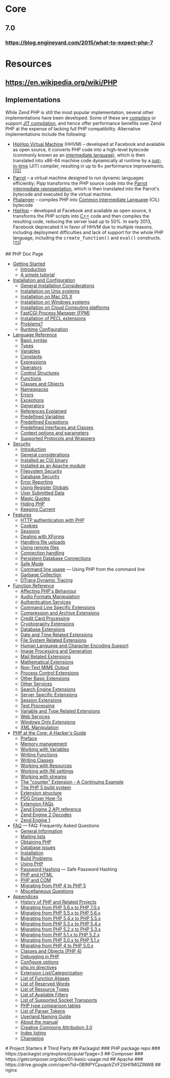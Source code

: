 # Core
## 7.0
### https://blog.engineyard.com/2015/what-to-expect-php-7
# Resources
## https://en.wikipedia.org/wiki/PHP
## Implementations
<p>While Zend PHP is still the most popular implementation, several other implementations have been developed. Some of these are&#xA0;<a href="https://en.wikipedia.org/wiki/Compiler" title="Compiler" target="_blank">compilers</a>&#xA0;or support&#xA0;<a href="https://en.wikipedia.org/wiki/JIT_compilation" title="JIT compilation" class="mw-redirect" target="_blank">JIT compilation</a>, and hence offer performance benefits over Zend PHP at the expense of lacking full PHP compatibility. Alternative implementations include the following:</p><ul><li><a href="https://en.wikipedia.org/wiki/HipHop_Virtual_Machine" title="HipHop Virtual Machine" target="_blank">HipHop Virtual Machine</a>&#xA0;(HHVM)&#xA0;&#x2013; developed at Facebook and available as open source, it converts PHP code into a high-level bytecode (commonly known as an&#xA0;<a href="https://en.wikipedia.org/wiki/Intermediate_language" title="Intermediate language" target="_blank">intermediate language</a>), which is then translated into x86-64 machine code dynamically at runtime by a&#xA0;<a href="https://en.wikipedia.org/wiki/Just-in-time_compiler" title="Just-in-time compiler" class="mw-redirect" target="_blank">just-in-time</a>&#xA0;(JIT) compiler, resulting in up to 6&#xD7; performance improvements.<sup id="cite_ref-112" class="reference"><a href="https://en.wikipedia.org/wiki/PHP#cite_note-112" target="_blank">[112]</a></sup></li><li><a href="https://en.wikipedia.org/wiki/Parrot_virtual_machine" title="Parrot virtual machine" target="_blank">Parrot</a>&#xA0;&#x2013; a virtual machine designed to run dynamic languages efficiently; Pipp transforms the PHP source code into the&#xA0;<a href="https://en.wikipedia.org/wiki/Parrot_intermediate_representation" title="Parrot intermediate representation" target="_blank">Parrot intermediate representation</a>, which is then translated into the Parrot&apos;s bytecode and executed by the virtual machine.</li><li><a href="https://en.wikipedia.org/wiki/Phalanger_(compiler)" title="Phalanger (compiler)" target="_blank">Phalanger</a>&#xA0;&#x2013; compiles PHP into&#xA0;<a href="https://en.wikipedia.org/wiki/Common_Intermediate_Language" title="Common Intermediate Language" target="_blank">Common Intermediate Language</a>&#xA0;(CIL) bytecode</li><li><a href="https://en.wikipedia.org/wiki/HipHop_for_PHP" title="HipHop for PHP" target="_blank">HipHop</a>&#xA0;&#x2013; developed at Facebook and available as open source, it transforms the PHP scripts into&#xA0;<a href="https://en.wikipedia.org/wiki/C%2B%2B" title="C++" target="_blank">C++</a>&#xA0;code and then compiles the resulting code, reducing the server load up to 50%. In early 2013, Facebook deprecated it in favor of HHVM due to multiple reasons, including deployment difficulties and lack of support for the whole PHP language, including the&#xA0;<tt>create_function()</tt>&#xA0;and&#xA0;<tt>eval()</tt>&#xA0;constructs.<sup id="cite_ref-113" class="reference"><a href="https://en.wikipedia.org/wiki/PHP#cite_note-113" target="_blank">[113]</a></sup></li></ul>
## PHP Doc Page
<ul class="chunklist chunklist_set"><li><a href="https://php.net/manual/en/getting-started.php" target="_blank">Getting Started</a><ul class="chunklist chunklist_set chunklist_children"><li><a href="https://php.net/manual/en/introduction.php" target="_blank">Introduction</a></li><li><a href="https://php.net/manual/en/tutorial.php" target="_blank">A simple tutorial</a></li></ul></li><li><a href="https://php.net/manual/en/install.php" target="_blank">Installation and Configuration</a><ul class="chunklist chunklist_set chunklist_children"><li><a href="https://php.net/manual/en/install.general.php" target="_blank">General Installation Considerations</a></li><li><a href="https://php.net/manual/en/install.unix.php" target="_blank">Installation on Unix systems</a></li><li><a href="https://php.net/manual/en/install.macosx.php" target="_blank">Installation on Mac OS X</a></li><li><a href="https://php.net/manual/en/install.windows.php" target="_blank">Installation on Windows systems</a></li><li><a href="https://php.net/manual/en/install.cloud.php" target="_blank">Installation on Cloud Computing platforms</a></li><li><a href="https://php.net/manual/en/install.fpm.php" target="_blank">FastCGI Process Manager (FPM)</a></li><li><a href="https://php.net/manual/en/install.pecl.php" target="_blank">Installation of PECL extensions</a></li><li><a href="https://php.net/manual/en/install.problems.php" target="_blank">Problems?</a></li><li><a href="https://php.net/manual/en/configuration.php" target="_blank">Runtime Configuration</a></li></ul></li><li><a href="https://php.net/manual/en/langref.php" target="_blank">Language Reference</a><ul class="chunklist chunklist_set chunklist_children"><li><a href="https://php.net/manual/en/language.basic-syntax.php" target="_blank">Basic syntax</a></li><li><a href="https://php.net/manual/en/language.types.php" target="_blank">Types</a></li><li><a href="https://php.net/manual/en/language.variables.php" target="_blank">Variables</a></li><li><a href="https://php.net/manual/en/language.constants.php" target="_blank">Constants</a></li><li><a href="https://php.net/manual/en/language.expressions.php" target="_blank">Expressions</a></li><li><a href="https://php.net/manual/en/language.operators.php" target="_blank">Operators</a></li><li><a href="https://php.net/manual/en/language.control-structures.php" target="_blank">Control Structures</a></li><li><a href="https://php.net/manual/en/language.functions.php" target="_blank">Functions</a></li><li><a href="https://php.net/manual/en/language.oop5.php" target="_blank">Classes and Objects</a></li><li><a href="https://php.net/manual/en/language.namespaces.php" target="_blank">Namespaces</a></li><li><a href="https://php.net/manual/en/language.errors.php" target="_blank">Errors</a></li><li><a href="https://php.net/manual/en/language.exceptions.php" target="_blank">Exceptions</a></li><li><a href="https://php.net/manual/en/language.generators.php" target="_blank">Generators</a></li><li><a href="https://php.net/manual/en/language.references.php" target="_blank">References Explained</a></li><li><a href="https://php.net/manual/en/reserved.variables.php" target="_blank">Predefined Variables</a></li><li><a href="https://php.net/manual/en/reserved.exceptions.php" target="_blank">Predefined Exceptions</a></li><li><a href="https://php.net/manual/en/reserved.interfaces.php" target="_blank">Predefined Interfaces and Classes</a></li><li><a href="https://php.net/manual/en/context.php" target="_blank">Context options and parameters</a></li><li><a href="https://php.net/manual/en/wrappers.php" target="_blank">Supported Protocols and Wrappers</a></li></ul></li><li><a href="https://php.net/manual/en/security.php" target="_blank">Security</a><ul class="chunklist chunklist_set chunklist_children"><li><a href="https://php.net/manual/en/security.intro.php" target="_blank">Introduction</a></li><li><a href="https://php.net/manual/en/security.general.php" target="_blank">General considerations</a></li><li><a href="https://php.net/manual/en/security.cgi-bin.php" target="_blank">Installed as CGI binary</a></li><li><a href="https://php.net/manual/en/security.apache.php" target="_blank">Installed as an Apache module</a></li><li><a href="https://php.net/manual/en/security.filesystem.php" target="_blank">Filesystem Security</a></li><li><a href="https://php.net/manual/en/security.database.php" target="_blank">Database Security</a></li><li><a href="https://php.net/manual/en/security.errors.php" target="_blank">Error Reporting</a></li><li><a href="https://php.net/manual/en/security.globals.php" target="_blank">Using Register Globals</a></li><li><a href="https://php.net/manual/en/security.variables.php" target="_blank">User Submitted Data</a></li><li><a href="https://php.net/manual/en/security.magicquotes.php" target="_blank">Magic Quotes</a></li><li><a href="https://php.net/manual/en/security.hiding.php" target="_blank">Hiding PHP</a></li><li><a href="https://php.net/manual/en/security.current.php" target="_blank">Keeping Current</a></li></ul></li><li><a href="https://php.net/manual/en/features.php" target="_blank">Features</a><ul class="chunklist chunklist_set chunklist_children"><li><a href="https://php.net/manual/en/features.http-auth.php" target="_blank">HTTP authentication with PHP</a></li><li><a href="https://php.net/manual/en/features.cookies.php" target="_blank">Cookies</a></li><li><a href="https://php.net/manual/en/features.sessions.php" target="_blank">Sessions</a></li><li><a href="https://php.net/manual/en/features.xforms.php" target="_blank">Dealing with XForms</a></li><li><a href="https://php.net/manual/en/features.file-upload.php" target="_blank">Handling file uploads</a></li><li><a href="https://php.net/manual/en/features.remote-files.php" target="_blank">Using remote files</a></li><li><a href="https://php.net/manual/en/features.connection-handling.php" target="_blank">Connection handling</a></li><li><a href="https://php.net/manual/en/features.persistent-connections.php" target="_blank">Persistent Database Connections</a></li><li><a href="https://php.net/manual/en/features.safe-mode.php" target="_blank">Safe Mode</a></li><li><a href="https://php.net/manual/en/features.commandline.php" target="_blank">Command line usage</a>&#xA0;&#x2014; Using PHP from the command line</li><li><a href="https://php.net/manual/en/features.gc.php" target="_blank">Garbage Collection</a></li><li><a href="https://php.net/manual/en/features.dtrace.php" target="_blank">DTrace Dynamic Tracing</a></li></ul></li><li><a href="https://php.net/manual/en/funcref.php" target="_blank">Function Reference</a><ul class="chunklist chunklist_set chunklist_children"><li><a href="https://php.net/manual/en/refs.basic.php.php" target="_blank">Affecting PHP&apos;s Behaviour</a></li><li><a href="https://php.net/manual/en/refs.utilspec.audio.php" target="_blank">Audio Formats Manipulation</a></li><li><a href="https://php.net/manual/en/refs.remote.auth.php" target="_blank">Authentication Services</a></li><li><a href="https://php.net/manual/en/refs.utilspec.cmdline.php" target="_blank">Command Line Specific Extensions</a></li><li><a href="https://php.net/manual/en/refs.compression.php" target="_blank">Compression and Archive Extensions</a></li><li><a href="https://php.net/manual/en/refs.creditcard.php" target="_blank">Credit Card Processing</a></li><li><a href="https://php.net/manual/en/refs.crypto.php" target="_blank">Cryptography Extensions</a></li><li><a href="https://php.net/manual/en/refs.database.php" target="_blank">Database Extensions</a></li><li><a href="https://php.net/manual/en/refs.calendar.php" target="_blank">Date and Time Related Extensions</a></li><li><a href="https://php.net/manual/en/refs.fileprocess.file.php" target="_blank">File System Related Extensions</a></li><li><a href="https://php.net/manual/en/refs.international.php" target="_blank">Human Language and Character Encoding Support</a></li><li><a href="https://php.net/manual/en/refs.utilspec.image.php" target="_blank">Image Processing and Generation</a></li><li><a href="https://php.net/manual/en/refs.remote.mail.php" target="_blank">Mail Related Extensions</a></li><li><a href="https://php.net/manual/en/refs.math.php" target="_blank">Mathematical Extensions</a></li><li><a href="https://php.net/manual/en/refs.utilspec.nontext.php" target="_blank">Non-Text MIME Output</a></li><li><a href="https://php.net/manual/en/refs.fileprocess.process.php" target="_blank">Process Control Extensions</a></li><li><a href="https://php.net/manual/en/refs.basic.other.php" target="_blank">Other Basic Extensions</a></li><li><a href="https://php.net/manual/en/refs.remote.other.php" target="_blank">Other Services</a></li><li><a href="https://php.net/manual/en/refs.search.php" target="_blank">Search Engine Extensions</a></li><li><a href="https://php.net/manual/en/refs.utilspec.server.php" target="_blank">Server Specific Extensions</a></li><li><a href="https://php.net/manual/en/refs.basic.session.php" target="_blank">Session Extensions</a></li><li><a href="https://php.net/manual/en/refs.basic.text.php" target="_blank">Text Processing</a></li><li><a href="https://php.net/manual/en/refs.basic.vartype.php" target="_blank">Variable and Type Related Extensions</a></li><li><a href="https://php.net/manual/en/refs.webservice.php" target="_blank">Web Services</a></li><li><a href="https://php.net/manual/en/refs.utilspec.windows.php" target="_blank">Windows Only Extensions</a></li><li><a href="https://php.net/manual/en/refs.xml.php" target="_blank">XML Manipulation</a></li></ul></li><li><a href="https://php.net/manual/en/internals2.php" target="_blank">PHP at the Core: A Hacker&apos;s Guide</a><ul class="chunklist chunklist_set chunklist_children"><li><a href="https://php.net/manual/en/internals2.preface.php" target="_blank">Preface</a></li><li><a href="https://php.net/manual/en/internals2.memory.php" target="_blank">Memory management</a></li><li><a href="https://php.net/manual/en/internals2.variables.php" target="_blank">Working with Variables</a></li><li><a href="https://php.net/manual/en/internals2.funcs.php" target="_blank">Writing Functions</a></li><li><a href="https://php.net/manual/en/internals2.classes.php" target="_blank">Writing Classes</a></li><li><a href="https://php.net/manual/en/internals2.resources.php" target="_blank">Working with Resources</a></li><li><a href="https://php.net/manual/en/internals2.ini.php" target="_blank">Working with INI settings</a></li><li><a href="https://php.net/manual/en/internals2.streams.php" target="_blank">Working with streams</a></li><li><a href="https://php.net/manual/en/internals2.counter.php" target="_blank">The &quot;counter&quot; Extension - A Continuing Example</a></li><li><a href="https://php.net/manual/en/internals2.buildsys.php" target="_blank">The PHP 5 build system</a></li><li><a href="https://php.net/manual/en/internals2.structure.php" target="_blank">Extension structure</a></li><li><a href="https://php.net/manual/en/internals2.pdo.php" target="_blank">PDO Driver How-To</a></li><li><a href="https://php.net/manual/en/internals2.faq.php" target="_blank">Extension FAQs</a></li><li><a href="https://php.net/manual/en/internals2.apiref.php" target="_blank">Zend Engine 2 API reference</a></li><li><a href="https://php.net/manual/en/internals2.opcodes.php" target="_blank">Zend Engine 2 Opcodes</a></li><li><a href="https://php.net/manual/en/internals2.ze1.php" target="_blank">Zend Engine 1</a></li></ul></li><li><a href="https://php.net/manual/en/faq.php" target="_blank">FAQ</a>&#xA0;&#x2014; FAQ: Frequently Asked Questions<ul class="chunklist chunklist_set chunklist_children"><li><a href="https://php.net/manual/en/faq.general.php" target="_blank">General Information</a></li><li><a href="https://php.net/manual/en/faq.mailinglist.php" target="_blank">Mailing lists</a></li><li><a href="https://php.net/manual/en/faq.obtaining.php" target="_blank">Obtaining PHP</a></li><li><a href="https://php.net/manual/en/faq.databases.php" target="_blank">Database issues</a></li><li><a href="https://php.net/manual/en/faq.installation.php" target="_blank">Installation</a></li><li><a href="https://php.net/manual/en/faq.build.php" target="_blank">Build Problems</a></li><li><a href="https://php.net/manual/en/faq.using.php" target="_blank">Using PHP</a></li><li><a href="https://php.net/manual/en/faq.passwords.php" target="_blank">Password Hashing</a>&#xA0;&#x2014; Safe Password Hashing</li><li><a href="https://php.net/manual/en/faq.html.php" target="_blank">PHP and HTML</a></li><li><a href="https://php.net/manual/en/faq.com.php" target="_blank">PHP and COM</a></li><li><a href="https://php.net/manual/en/faq.migration5.php" target="_blank">Migrating from PHP 4 to PHP 5</a></li><li><a href="https://php.net/manual/en/faq.misc.php" target="_blank">Miscellaneous Questions</a></li></ul></li><li><a href="https://php.net/manual/en/appendices.php" target="_blank">Appendices</a><ul class="chunklist chunklist_set chunklist_children"><li><a href="https://php.net/manual/en/history.php" target="_blank">History of PHP and Related Projects</a></li><li><a href="https://php.net/manual/en/migration70.php" target="_blank">Migrating from PHP 5.6.x to PHP 7.0.x</a></li><li><a href="https://php.net/manual/en/migration56.php" target="_blank">Migrating from PHP 5.5.x to PHP 5.6.x</a></li><li><a href="https://php.net/manual/en/migration55.php" target="_blank">Migrating from PHP 5.4.x to PHP 5.5.x</a></li><li><a href="https://php.net/manual/en/migration54.php" target="_blank">Migrating from PHP 5.3.x to PHP 5.4.x</a></li><li><a href="https://php.net/manual/en/migration53.php" target="_blank">Migrating from PHP 5.2.x to PHP 5.3.x</a></li><li><a href="https://php.net/manual/en/migration52.php" target="_blank">Migrating from PHP 5.1.x to PHP 5.2.x</a></li><li><a href="https://php.net/manual/en/migration51.php" target="_blank">Migrating from PHP 5.0.x to PHP 5.1.x</a></li><li><a href="https://php.net/manual/en/migration5.php" target="_blank">Migrating from PHP 4 to PHP 5.0.x</a></li><li><a href="https://php.net/manual/en/oop4.php" target="_blank">Classes and Objects (PHP 4)</a></li><li><a href="https://php.net/manual/en/debugger.php" target="_blank">Debugging in PHP</a></li><li><a href="https://php.net/manual/en/configure.php" target="_blank">Configure options</a></li><li><a href="https://php.net/manual/en/ini.php" target="_blank">php.ini directives</a></li><li><a href="https://php.net/manual/en/extensions.php" target="_blank">Extension List/Categorization</a></li><li><a href="https://php.net/manual/en/aliases.php" target="_blank">List of Function Aliases</a></li><li><a href="https://php.net/manual/en/reserved.php" target="_blank">List of Reserved Words</a></li><li><a href="https://php.net/manual/en/resource.php" target="_blank">List of Resource Types</a></li><li><a href="https://php.net/manual/en/filters.php" target="_blank">List of Available Filters</a></li><li><a href="https://php.net/manual/en/transports.php" target="_blank">List of Supported Socket Transports</a></li><li><a href="https://php.net/manual/en/types.comparisons.php" target="_blank">PHP type comparison tables</a></li><li><a href="https://php.net/manual/en/tokens.php" target="_blank">List of Parser Tokens</a></li><li><a href="https://php.net/manual/en/userlandnaming.php" target="_blank">Userland Naming Guide</a></li><li><a href="https://php.net/manual/en/about.php" target="_blank">About the manual</a></li><li><a href="https://php.net/manual/en/cc.license.php" target="_blank">Creative Commons Attribution 3.0</a></li><li><a href="https://php.net/manual/en/indexes.php" target="_blank">Index listing</a></li><li><a href="https://php.net/manual/en/doc.changelog.php" target="_blank">Changelog</a></li></ul></li></ul>
# Project Starters
# Third Party
## Packagist
### PHP package repo
### https://packagist.org/explore/popular?page=3
## Composer
### https://getcomposer.org/doc/01-basic-usage.md
## Apache
### https://drive.google.com/open?id=0B9tPYCpuqoIrZVF2SHl1MGZlNW8
## nginx
